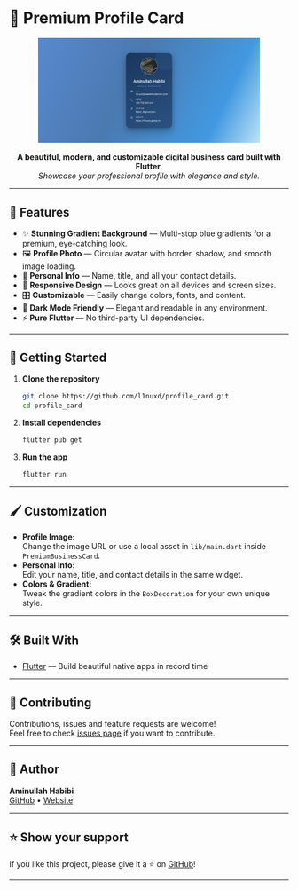 # 💼 Premium Profile Card

<p align="center">
  <img src="assets/screenshot.png" alt="Profile Card Screenshot" width="400"/>
</p>

<p align="center">
  <b>A beautiful, modern, and customizable digital business card built with Flutter.</b><br>
  <i>Showcase your professional profile with elegance and style.</i>
</p>

---

## 🎨 Features

- ✨ **Stunning Gradient Background** — Multi-stop blue gradients for a premium, eye-catching look.
- 🖼️ **Profile Photo** — Circular avatar with border, shadow, and smooth image loading.
- 📝 **Personal Info** — Name, title, and all your contact details.
- 📱 **Responsive Design** — Looks great on all devices and screen sizes.
- 🎛️ **Customizable** — Easily change colors, fonts, and content.
- 🌙 **Dark Mode Friendly** — Elegant and readable in any environment.
- ⚡ **Pure Flutter** — No third-party UI dependencies.

---

## 🚀 Getting Started

1. **Clone the repository**
   ```bash
   git clone https://github.com/l1nuxd/profile_card.git
   cd profile_card
   ```

2. **Install dependencies**
   ```bash
   flutter pub get
   ```

3. **Run the app**
   ```bash
   flutter run
   ```

---

## 🖌️ Customization

- **Profile Image:**  
  Change the image URL or use a local asset in `lib/main.dart` inside `PremiumBusinessCard`.
- **Personal Info:**  
  Edit your name, title, and contact details in the same widget.
- **Colors & Gradient:**  
  Tweak the gradient colors in the `BoxDecoration` for your own unique style.

---

## 🛠️ Built With

- [Flutter](https://flutter.dev/) — Build beautiful native apps in record time

---

## 🤝 Contributing

Contributions, issues and feature requests are welcome!  
Feel free to check [issues page](https://github.com/l1nuxd/profile_card/issues) if you want to contribute.

---

## 👤 Author

**Aminullah Habibi**  
[GitHub](https://github.com/l1nuxd) • [Website](https://l1nuxd.github.io)

---

## ⭐️ Show your support

If you like this project, please give it a ⭐️ on [GitHub](https://github.com/l1nuxd/profile_card)!

---

